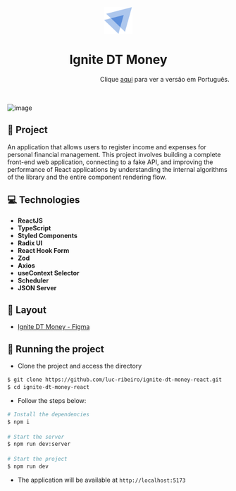 <div align="center">
  <img height="60" src="./src/assets/logo.svg" />
</div>

<h1 align="center">
Ignite DT Money
</h1>

<div align="right">
  Clique <a href="https://github.com/luc-ribeiro/ignite-dt-money-react/blob/main/README-PTBR.md">aqui</a> para ver a versão em Português.
</div>

<br>
<br>

![image](https://github.com/luc-ribeiro/ignite-dt-money-react/assets/69688077/557ae1e6-4c48-4606-9acd-a740fa8445b8)

## 📄 Project
An application that allows users to register income and expenses for personal financial management.
This project involves building a complete front-end web application, connecting to a fake API, and improving the performance of React applications by understanding the internal algorithms of the library and the entire component rendering flow.

## 💻 Technologies

- **ReactJS**
- **TypeScript**
- **Styled Components**
- **Radix UI**
- **React Hook Form**
- **Zod**
- **Axios**
- **useContext Selector**
- **Scheduler**
- **JSON Server**

## 🔖 Layout
- [Ignite DT Money - Figma](https://www.figma.com/file/xnqCaIcfxtX0frnTBY32zH/DT-Money?type=design&node-id=1-147&mode=design)

## 🚀 Running the project

- Clone the project and access the directory

```bash
$ git clone https://github.com/luc-ribeiro/ignite-dt-money-react.git
$ cd ignite-dt-money-react
```

- Follow the steps below:
```bash
# Install the dependencies
$ npm i

# Start the server
$ npm run dev:server

# Start the project
$ npm run dev
```

- The application will be available at `http://localhost:5173`

